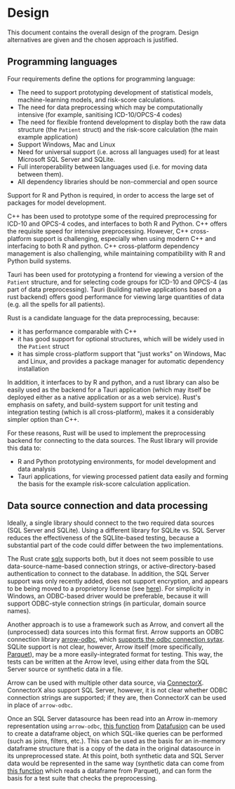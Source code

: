 # Design

This document contains the overall design of the program. Design alternatives are given and the chosen approach is justified.

## Programming languages

Four requirements define the options for programming language:
* The need to support prototyping development of statistical models, machine-learning models, and risk-score calculations. 
* The need for data preprocessing which may be computationally intensive (for example, sanitising ICD-10/OPCS-4 codes)
* The need for flexible frontend development to display both the raw data structure (the `Patient` struct) and the risk-score calculation (the main example application)
* Support Windows, Mac and Linux
* Need for universal support (i.e. across all languages used) for at least Microsoft SQL Server and SQLite.
* Full interoperability between languages used (i.e. for moving data between them).
* All dependency libraries should be non-commercial and open source

Support for R and Python is required, in order to access the large set of packages for model development. 

C++ has been used to prototype some of the required preprocessing for ICD-10 and OPCS-4 codes, and interfaces to both R and Python. C++ offers the requisite speed for intensive preprocessing. However, C++ cross-platform support is challenging, especially when using modern C++ and interfacing to both R and python. C++ cross-platform dependency management is also challenging, while maintaining compatibility with R and Python build systems.

Tauri has been used for prototyping a frontend for viewing a version of the `Patient` structure, and for selecting code groups for ICD-10 and OPCS-4 (as part of data preprocessing). Tauri (building native applications based on a rust backend) offers good performance for viewing large quantities of data (e.g. all the spells for all patients).

Rust is a candidate language for the data preprocessing, because:
* it has performance comparable with C++
* it has good support for optional structures, which will be widely used in the `Patient` struct
* it has simple cross-platform support that "just works" on Windows, Mac and Linux, and provides a package manager for automatic dependency installation

In addition, it interfaces to by R and python, and a rust library can also be easily used as the backend for a Tauri application (which may itself be deployed either as a native application or as a web service). Rust's emphasis on safety, and build-system support for unit testing and integration testing (which is all cross-platform), makes it a considerably simpler option than C++.

For these reasons, Rust will be used to implement the preprocessing backend for connecting to the data sources. The Rust library will provide this data to: 
* R and Python prototyping environments, for model development and data analysis
* Tauri applications, for viewing processed patient data easily and forming the basis for the example risk-score calculation application.

## Data source connection and data processing

Ideally, a single library should connect to the two required data sources (SQL Server and SQLite). Using a different library for SQLite vs. SQL Server reduces the effectiveness of the SQLlite-based testing, because a substantial part of the code could differ between the two implementations.

The Rust crate [sqlx](https://crates.io/crates/sqlx) supports both, but it does not seem possible to use data-source-name-based connection strings, or active-directory-based authentication to connect to the database. In addition, the SQL Server support was only recently added, does not support encryption, and appears to be being moved to a proprietory license (see [here](https://stackoverflow.com/questions/70032527/connecting-to-sql-server-with-sqlx)). For simplicity in Windows, an ODBC-based driver would be preferable, because it will support ODBC-style connection strings (in particular, domain source names). 

Another approach is to use a framework such as Arrow, and convert all the (unprocessed) data sources into this format first. Arrow supports an ODBC connection library [arrow-odbc](https://crates.io/crates/arrow-odbc), which [supports the odbc connection sytax](https://docs.rs/arrow-odbc/latest/arrow_odbc/). SQLite support is not clear, however, Arrow itself (more specifically, [Parquet](https://parquet.apache.org/)), may be a more easily-integrated format for testing. This way, the tests can be written at the Arrow level, using either data from the SQL Server source or synthetic data in a file.

Arrow can be used with multiple other data source, via [ConnectorX](https://docs.rs/connectorx/latest/connectorx/). ConnectorX also support SQL Server, however, it is not clear whether ODBC connection strings are supported; if they are, then ConnectorX can be used in place of `arrow-odbc`.

Once an SQL Server datasource has been read into an Arrow in-memory representation using `arrow-odbc`, [this function](https://docs.rs/datafusion/latest/datafusion/execution/context/struct.SessionContext.html#method.read_batch) from [Datafusion](https://arrow.apache.org/datafusion/) can be used to create a dataframe object, on which SQL-like queries can be performed (such as joins, filters, etc.). This can be used as the basis for an in-memory dataframe structure that is a copy of the data in the original datasource in its unpreprocessed state. At this point, both synthetic data and SQL Server data would be represented in the same way (synthetic data can come from [this function](https://docs.rs/datafusion/latest/datafusion/execution/context/struct.SessionContext.html#method.register_parquet) which reads a dataframe from Parquet), and can form the basis for a test suite that checks the preprocessing.














